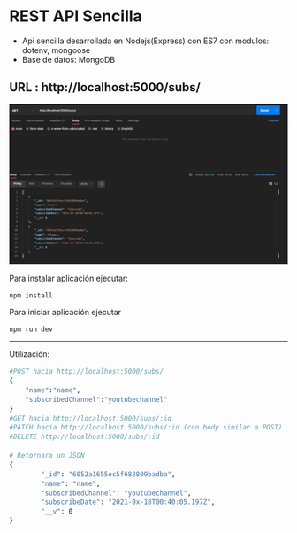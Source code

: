 # REST API Sencilla

- Api sencilla desarrollada en Nodejs(Express) con ES7 con modulos: dotenv, mongoose
- Base de datos: MongoDB

## URL : http://localhost:5000/subs/

![Demo aplicativo](preview.JPG)

Para instalar aplicación ejecutar:

```
npm install
```

Para iniciar aplicación ejecutar

```
npm run dev
```

------

Utilización:

```bash
#POST hacia http://localhost:5000/subs/
{
    "name":"name",
    "subscribedChannel":"youtubechannel"
}
#GET hacia http://localhost:5000/subs/:id
#PATCH hacia http://localhost:5000/subs/:id (con body similar a POST)
#DELETE http://localhost:5000/subs/:id

# Retornara un JSON
{
        "_id": "6052a1655ec5f682809badba",
        "name": "name",
        "subscribedChannel": "youtubechannel",
        "subscribeDate": "2021-0x-18T00:40:05.197Z",
        "__v": 0
}

```

